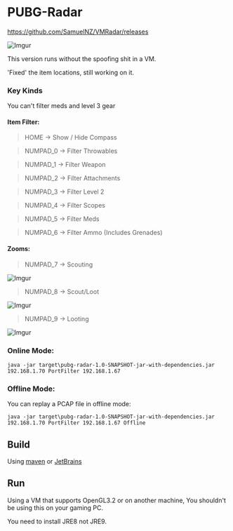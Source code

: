 # PUBG-Radar

https://github.com/SamuelNZ/VMRadar/releases

![Imgur](https://i.imgur.com/o3fglEB.png)

This version runs without the spoofing shit in a VM.

'Fixed' the item locations, still working on it.

### Key Kinds

You can't filter meds and level 3 gear

#### Item Filter:

>HOME -> Show / Hide Compass

>NUMPAD_0 -> Filter Throwables

>NUMPAD_1 -> Filter Weapon

>NUMPAD_2 -> Filter Attachments

>NUMPAD_3 -> Filter Level 2

>NUMPAD_4 -> Filter Scopes

>NUMPAD_5 -> Filter Meds

>NUMPAD_6 -> Filter Ammo (Includes Grenades)

#### Zooms:
>NUMPAD_7 -> Scouting

![Imgur](https://i.imgur.com/bRmO7nd.png)

>NUMPAD_8 -> Scout/Loot

![Imgur](https://i.imgur.com/o3fglEB.png)

>NUMPAD_9 -> Looting

![Imgur](https://i.imgur.com/6vtFMbs.png)

### Online Mode:

`java -jar target\pubg-radar-1.0-SNAPSHOT-jar-with-dependencies.jar 192.168.1.70 PortFilter 192.168.1.67`

### Offline Mode:

You can replay a PCAP file in offline mode:

`java -jar target\pubg-radar-1.0-SNAPSHOT-jar-with-dependencies.jar 192.168.1.70 PortFilter 192.168.1.67 Offline`

## Build
Using [maven](https://maven.apache.org/) or [JetBrains](https://www.jetbrains.com/idea/)

## Run

Using a VM that supports OpenGL3.2 or on another machine, You shouldn't be using this on your gaming PC.

You need to install JRE8 not JRE9.




